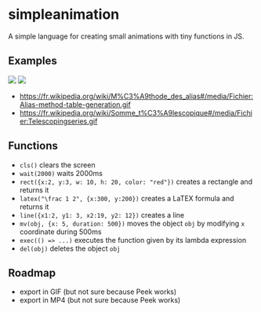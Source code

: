 # simpleanimation

A simple language for creating small animations with tiny functions in JS.

## Examples

<img src="https://upload.wikimedia.org/wikipedia/commons/d/d7/Alias-method-table-generation.gif"></img>
<img src="https://upload.wikimedia.org/wikipedia/commons/2/21/Telescopingseries.gif"></img>
- https://fr.wikipedia.org/wiki/M%C3%A9thode_des_alias#/media/Fichier:Alias-method-table-generation.gif
- https://fr.wikipedia.org/wiki/Somme_t%C3%A9lescopique#/media/Fichier:Telescopingseries.gif



## Functions 

- `cls()` clears the screen
- `wait(2000)` waits 2000ms
- `rect({x:2, y:3, w: 10, h: 20, color: "red"})` creates a rectangle and returns it
- `latex("\frac 1 2", {x:300, y:200})` creates a LaTEX formula and returns it
- `line({x1:2, y1: 3, x2:19, y2: 12})` creates a line
- `mv(obj, {x: 5, duration: 500})` moves the object `obj` by modifying `x` coordinate during 500ms
- `exec(() => ...)` executes the function given by its lambda expression
- `del(obj)` deletes the object `obj`


## Roadmap

- export in GIF (but not sure because Peek works)
- export in MP4 (but not sure because Peek works)
